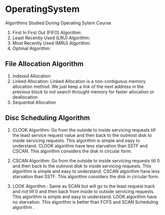 # OperatingSystem
Algorithms Studied During Operating Sytem Course
1. First In First Out (FIFO) Algorithm:
2. Least Recently Used (LRU) Algorithm:
3. Most Recently Used (MRU) Algorithm:
4. Optimal Algorithm:

## File Allocation Algorithm
1. Indexed Allocation
2. Linked Allocation: Linked Allocation is a non-contiguous memory allocation method. We just keep a link of the next 
address in the previous block to not search throught memory for faster allocation or deallocation
3. Sequential Allocation

## Disc Scheduling Algorithm
1. CLOOK Algorithm: Go from the outside to inside servicing requests till the least service request
value and then back to the outmost disk to inside servicing requests. This algorithm is simple and 
easy to understand. CLOOK algorithm have less starvation than SSTF and CSCAN.
This algorithm considers the disk in circular form.

2. CSCAN Algorithm: Go from the outside to inside servicing requests till 0 and then back to the outmost disk
to inside servicing requests. This algorithm is simple and easy to understand. CSCAN algorithm have
less starvation than SSTF. This algorithm considers the disk in circular form.

3. LOOK Algorithm : Same as SCAN but will go to the least request track and not till 0 
and then back from inside to outside servicing requests. This algorithm is simple and easy to 
understand. LOOK algorithm have no starvation. This algorithm is better than FCFS and SCAN 
Scheduling algorithm .
